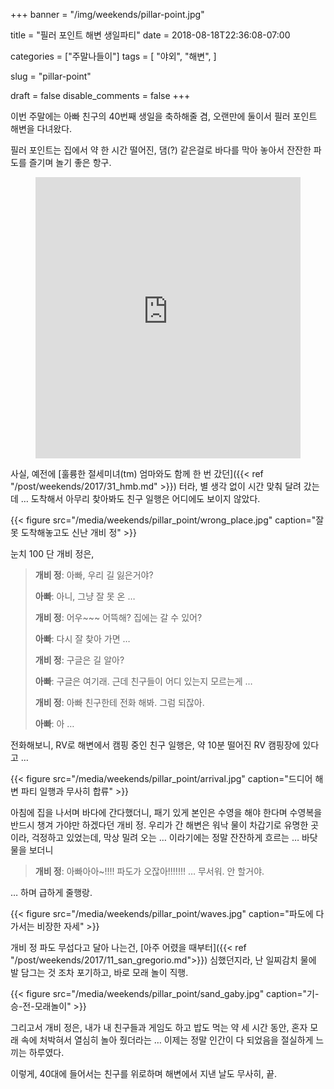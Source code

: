 +++
banner = "/img/weekends/pillar-point.jpg"

title = "필러 포인트 해변 생일파티"
date = 2018-08-18T22:36:08-07:00

categories = ["주말나들이"]
tags = [
    "야외",
    "해변",
]

slug = "pillar-point"

draft = false
disable_comments = false
+++

이번 주말에는 아빠 친구의 40번째 생일을 축하해줄 겸, 오랜만에 둘이서 필러 포인트 해변을 다녀왔다.

<!--more-->

필러 포인트는 집에서 약 한 시간 떨어진, 댐(?) 같은걸로 바다를 막아 놓아서 잔잔한 파도를 즐기며 놀기 좋은 항구.

<figure>
<iframe src="https://www.google.com/maps/embed?pb=!1m18!1m12!1m3!1d3165.207409345256!2d-122.48448148432138!3d37.50302603551964!2m3!1f0!2f0!3f0!3m2!1i1024!2i768!4f13.1!3m3!1m2!1s0x808f73b1465dc819%3A0xdc8570321d06d978!2sPillar+Point+Harbor!5e0!3m2!1sen!2sus!4v1534657375432"
width="100%" height="450" frameborder="0" style="border:0" allowfullscreen></iframe>
</figure>

사실, 예전에 [훌륭한 절세미녀(tm) 엄마와도 함께 한 번 갔던]({{< ref "/post/weekends/2017/31_hmb.md" >}}) 터라,
별 생각 없이 시간 맞춰 달려 갔는데 …
도착해서 아무리 찾아봐도 친구 일행은 어디에도 보이지 않았다.

{{< figure src="/media/weekends/pillar_point/wrong_place.jpg"
  caption="잘못 도착해놓고도 신난 개비 정" >}}

눈치 100 단 개비 정은,

> **개비 정**: 아빠, 우리 길 잃은거야?
>
> **아빠**: 아니, 그냥 잘 못 온 …
>
> **개비 정**: 어우~~~ 어뜩해? 집에는 갈 수 있어?
>
> **아빠**: 다시 잘 찾아 가면 …
>
> **개비 정**: 구글은 길 알아?
>
> **아빠**: 구글은 여기래. 근데 친구들이 어디 있는지 모르는게 …
>
> **개비 정**: 아빠 친구한테 전화 해봐. 그럼 되잖아.
>
> **아빠**: 아 …

전화해보니, RV로 해변에서 캠핑 중인 친구 일행은, 약 10분 떨어진 RV 캠핑장에 있다고 …

{{< figure src="/media/weekends/pillar_point/arrival.jpg"
  caption="드디어 해변 파티 일행과 무사히 합류" >}}

아침에 집을 나서며 바다에 간다했더니, 패기 있게 본인은 수영을 해야 한다며 수영복을 반드시 챙겨 가야만
하겠다던 개비 정.
우리가 간 해변은 워낙 물이 차갑기로 유명한 곳이라, 걱정하고 있었는데, 막상 밀려 오는 …
이라기에는 정말 잔잔하게 흐르는 … 바닷물을 보더니

> **개비 정**: 아빠아아~!!!! 파도가 오잖아!!!!!!! … 무서워. 안 할거야.

… 하며 급하게 줄행랑.

{{< figure src="/media/weekends/pillar_point/waves.jpg"
  caption="파도에 다가서는 비장한 자세" >}}

개비 정 파도 무섭다고 달아 나는건,
[아주 어렸을 때부터]({{< ref "/post/weekends/2017/11_san_gregorio.md">}})
심했던지라, 난 일찌감치 물에 발 담그는 것 조차 포기하고, 바로 모래 놀이 직행.

{{< figure src="/media/weekends/pillar_point/sand_gaby.jpg"
  caption="기-승-전-모래놀이" >}}

그리고서 개비 정은, 내가 내 친구들과 게임도 하고 밥도 먹는 약 세 시간 동안,
혼자 모래 속에 처박혀서 열심히 놀아 줬더라는 … 이제는 정말 인간이 다 되었음을
절실하게 느끼는 하루였다.

이렇게, 40대에 들어서는 친구를 위로하며 해변에서 지낸 날도 무사히, 끝.

